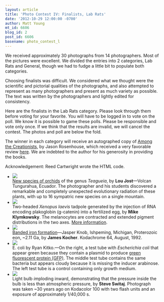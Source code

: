 ```yaml
---
layout: article
title: 'Photo Contest IV: Finalists, Lab Rats'
date: '2012-10-29 12:00:00 -0700'
author: Matt Young
mt_id: 6606
blog_id: 2
post_id: 6606
basename: photo_contest_l
---
```

We received approximately 30 photographs from 14 photographers. Most of the pictures were excellent. We divided the entries into 2 categories, Lab Rats and General, though we had to fudge a little bit to populate both categories.

Choosing finalists was difficult. We considered what we thought were the scientific and pictorial qualities of the photographs, and also attempted to represent as many photographers and present as much variety as possible. The text was written by the photographers and lightly edited for consistency.

Here are the finalists in the Lab Rats category. Please look through them before voting for your favorite. You will have to be logged in to vote on the poll. We know it is possible to game these polls. Please be responsible and vote only once. If we think that the results are invalid, we will cancel the contest. The photos and poll are below the fold.

The winner in each category will receive an autographed copy of [Among the Creationists]( http://www.amazon.com/Among-Creationists-Dispatches-Anti-Evolutionist-Front/dp/0199744637), by Jason Rosenhouse, which received a very favorable review [here]( http://pandasthumb.org/archives/2012/07/among-the-creat.html). We are indebted to the author for his generosity in providing the books.

Acknowledgement:  Reed Cartwright wrote the HTML code.


<style>
#mygalleryview {
}
.gallery {
background-color: #333 !important;
margin-left: auto;
margin-right: auto;
}
.pointer {
border-bottom-color: #FFF !important;
}
.frame.current .img_wrap {
border-color: #FFF !important;
}
.gallery img {
margin: 0px !important;
}
.frame .img_wrap {
border-width: 3px !important;
}
.panel-overlay {
overflow:auto !important;
} 
</style>
<ul id="mygalleryview" >
<li><img src="http://pandasthumb.org/archives/2012/10/Jost.TeagueiaRadiation.jpg" />
<div class="panel-overlay">
<a href="http://www.lyonia.org/articles/rbussmann/article_323/pdf/article.pdf">New species of orchids</a> of the genus <i> Teagueia</i>, by <b>Lou Jost</b>&mdash;Volcan Tungurahua, Ecuador. The photographer and his students discovered a remarkable and completely unexpected evolutionary radiation of these plants, with up to 16 sympatric new species on a single mountain.
</div>
</li>
<li><img src="http://pandasthumb.org/archives/2012/10/Klymkowsky-axis%20duplication%20Xenopus.jpg" />
<div class="panel-overlay">
Two-headed <i>Xenopus laevis</i> tadpole generated by the injection of RNA encoding plakoglobin (g-catenin) into a fertilized egg, by <b> Mike Klymkowsky</b>.  The melanocytes are contracted and extended pigment distributions in the two axes. <a href="http://www.xenbase.org/common/">More information</a>.
</div>
</li>
<li><img src="http://pandasthumb.org/archives/2012/10/Kocher_BIFJasperKnob.jpg" />
<div class="panel-overlay">
<a href="http://en.wikipedia.org/wiki/Banded_iron_formation">Banded iron formation</a>&mdash;Jasper Knob, Ishpeming, Michigan, Proterozoic eon, ~2.11 Ga, by <b> James Kocher</b>. Kodachrome 64, August, 1992.
</div>
</li>
<li><img src="http://pandasthumb.org/archives/2012/10/Kitko.EcoliGFP.jpg" />
<div class="panel-overlay">
E. coli by Ryan Kitko.&mdash;On the right, a test tube with <i>Escherichia coli</i> that appear green because they contain a plasmid to produce <a href="http://www.nobelprize.org/nobel_prizes/chemistry/laureates/2008/advanced-chemistryprize2008.pdf">green fluorescent protein (GFP)</a>.  The middle test tube contains the same bacteria but appears cloudy because it is missing the inducer arabinose. The left test tube is a control containing only growth medium.
</div>
</li>
<li><img src="http://pandasthumb.org/archives/2012/10/switaj.lightbulb.jpg" />
<div class="panel-overlay">
Light bulb <i>im</i>ploding inward, demonstrating that the pressure inside the bulb is less than atmospheric pressure, by <b> Steve Switaj</b>. Photograph was taken ~30 years ago on Kodacolor 100 with two flash units and an exposure of approximately 1/40,000 s.
</div>
</li>
</ul>
<script>
$(function(){
$('#mygalleryview').galleryView({
panel_width: 600,
panel_height: 450,
frame_width: 100,
frame_height: 100,
nav_theme: '/scripts/ext/themes/light',
transition_interval: 0
});
});
</script>
